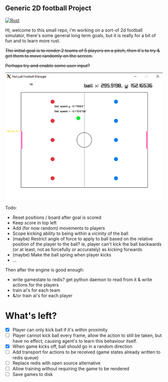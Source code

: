 ## Generic 2D football Project

[![Rust](https://github.com/ajhetherington/football/actions/workflows/rust.yml/badge.svg)](https://github.com/ajhetherington/football/actions/workflows/rust.yml)


Hi, welcome to this small repo, i'm working on a sort-of 2d football simulator, there's some general long term goals, but it is really for a bit of fun and to learn more rust.

~~The initial goal is to render 2 teams of 5 players on a pitch, then it's to try & get them to move randomly on the screen.~~

~~Perhaps try and enable some user input?~~

![alt text](2d_football_snapshot.png)

Todo: 
* Reset positions / board after goal is scored
* Keep score in top left
* Add (for now random) movements to players
* Scope kicking ability to being within a vicinity of the ball
* (maybe) Restrict angle of force to apply to ball based on the relative position of the player to the ball? ie, player can't kick the ball backwards (or at least, not as forcefully or accurately) as kicking forwards
* (maybe) Make the ball spring when player kicks
* ...

Then after the engine is good enough:
* write gamestate to redis? get python daemon to read from it & write actions for the players
* train ai's for each team
* &/or train ai's for each player


# What's left?
- [x] Player can only kick ball if it's within proximity
- [ ] Player cannot kick ball every frame, allow the action to still be taken, but have no effect, causing agent's to learn this behaviour itself.
- [x] When game kicks off, ball should go in a random direction
- [ ] Add transport for actions to be received (game states already written to redis queue)
- [ ] Replace redis with open source alternative
- [ ] Allow training without requiring the game to be rendered
- [ ] Save games to disk
